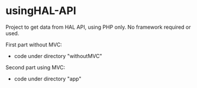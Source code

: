 # usingHAL-API
Project to get data from HAL API, using PHP only. 
No framework required or used. 

First part without MVC:
  - code under directory "withoutMVC"

Second part using MVC:
  - code under directory "app"
